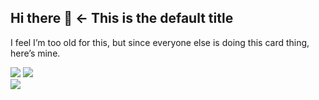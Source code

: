 ## Hi there 👋 ← This is the default title

I feel I’m too old for this, but since everyone else is doing this card thing, here’s mine.

<div>
  <img src="https://github-readme-stats.vercel.app/api?username=metrowind&show_icons=true" />
  <img src="https://github-readme-stats.vercel.app/api/top-langs/?username=metrowind&layout=compact&hide=css,html&card_width=220" />
</div>

<img position="unset" src="https://badges.pufler.dev/visits/metrowind/metrowind" />
